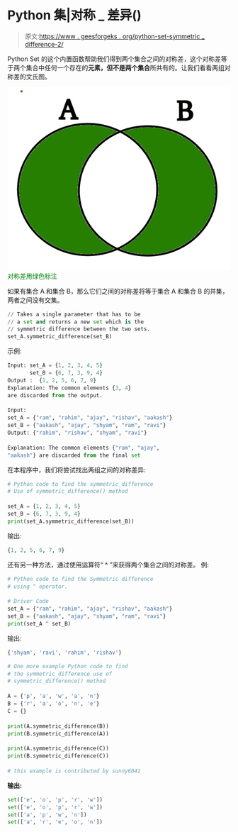 # Python 集|对称 _ 差异()

> 原文:[https://www . geesforgeks . org/python-set-symmetric _ difference-2/](https://www.geeksforgeeks.org/python-set-symmetric_difference-2/)

Python Set 的这个内置函数帮助我们得到两个集合之间的对称差，这个对称差等于两个集合中任何一个存在的**元素，但不是两个集合**所共有的。让我们看看两组对称差的文氏图。

![symmetric-difference](img/14dac6f9c94ca441da1d35dac3d3e111.png)
<font color="Green">对称差用绿色标注</font>

如果有集合 A 和集合 B，那么它们之间的对称差将等于集合 A 和集合 B 的并集，两者之间没有交集。

```py
// Takes a single parameter that has to be 
// a set and returns a new set which is the 
// symmetric difference between the two sets.
set_A.symmetric_difference(set_B)
```

示例:

```py
Input: set_A = {1, 2, 3, 4, 5}
       set_B = {6, 7, 3, 9, 4}
Output :  {1, 2, 5, 6, 7, 9}
Explanation: The common elements {3, 4} 
are discarded from the output.

Input:
set_A = {"ram", "rahim", "ajay", "rishav", "aakash"}
set_B = {"aakash", "ajay", "shyam", "ram", "ravi"}
Output: {"rahim", "rishav", "shyam", "ravi"}

Explanation: The common elements {"ram", "ajay", 
"aakash"} are discarded from the final set
```

在本程序中，我们将尝试找出两组之间的对称差异:

```py
# Python code to find the symmetric_difference
# Use of symmetric_difference() method

set_A = {1, 2, 3, 4, 5}
set_B = {6, 7, 3, 9, 4}
print(set_A.symmetric_difference(set_B))
```

输出:

```py
{1, 2, 5, 6, 7, 9}
```

还有另一种方法，通过使用运算符“ **^** ”来获得两个集合之间的对称差。
例:

```py
# Python code to find the Symmetric difference
# using ^ operator.

# Driver Code
set_A = {"ram", "rahim", "ajay", "rishav", "aakash"}
set_B = {"aakash", "ajay", "shyam", "ram", "ravi"}
print(set_A ^ set_B)
```

输出:

```py
{'shyam', 'ravi', 'rahim', 'rishav'}
```

```py
# One more example Python code to find 
# the symmetric_difference use of 
# symmetric_difference() method

A = {'p', 'a', 'w', 'a', 'n'}
B = {'r', 'a', 'o', 'n', 'e'}
C = {}

print(A.symmetric_difference(B))
print(B.symmetric_difference(A))

print(A.symmetric_difference(C))
print(B.symmetric_difference(C))

# this example is contributed by sunny6041
```

**输出:**

```py
set(['e', 'o', 'p', 'r', 'w'])
set(['e', 'o', 'p', 'r', 'w'])
set(['a', 'p', 'w', 'n'])
set(['a', 'r', 'e', 'o', 'n'])

```